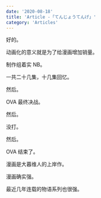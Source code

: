 ```yaml
---
date: '2020-08-18'
title: 'Article -「てんじょうてんげ」'
category: 'Articles'
---
```


好的。

动画化的意义就是为了给漫画增加销量。

制作组着实 NB。

一共二十几集，十几集回忆。

然后。

OVA 最终决战。

然后。

没打。

然后。

OVA 结束了。

漫画是大暮维人的上岸作。

漫画确实强。

最近几年连载的物语系列也很强。
